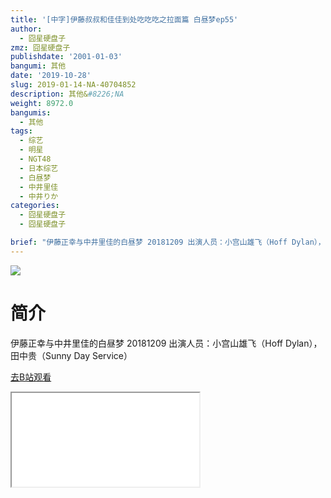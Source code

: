 ```yaml
---
title: '[中字]伊藤叔叔和佳佳到处吃吃吃之拉面篇 白昼梦ep55'
author:
  - 囧星硬盘子
zmz: 囧星硬盘子
publishdate: '2001-01-03'
bangumi: 其他
date: '2019-10-28'
slug: 2019-01-14-NA-40704852
description: 其他&#8226;NA
weight: 8972.0
bangumis:
  - 其他
tags:
  - 综艺
  - 明星
  - NGT48
  - 日本综艺
  - 白昼梦
  - 中井里佳
  - 中井りか
categories:
  - 囧星硬盘子
  - 囧星硬盘子

brief: "伊藤正幸与中井里佳的白昼梦 20181209 出演人员：小宫山雄飞（Hoff Dylan），田中贵（Sunny Day Service）"
---
```

![](https://raw.githubusercontent.com/tcgriffith/owaraisite/master/static/tmpimg/456a2899440993d1de8e1cb5074130be2e035977.jpg.480.jpg)
# 简介  
伊藤正幸与中井里佳的白昼梦 20181209
出演人员：小宫山雄飞（Hoff Dylan），田中贵（Sunny Day Service）  

[去B站观看](https://www.bilibili.com/video/av40704852/)
<div class ="resp-container"><iframe class="testiframe" src="//player.bilibili.com/player.html?aid=40704852"", scrolling="no", allowfullscreen="true" > </iframe></div> 
